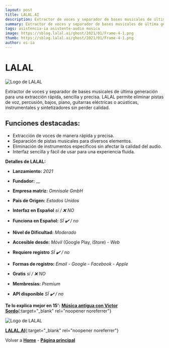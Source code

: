 ```yaml
---
layout: post
title: LALAL.AI
description: Extractor de voces y separador de bases musicales de última generación para una extracción rápida, sencilla y precisa. Elimina pistas de voz, percusión, bajos, piano, guitarras eléctricas o acústicas, instrumentales y sintetizadores sin perder calidad.
summary: Extractor de voces y separador de bases musicales de última generación para una extracción rápida, sencilla y precisa.
tags: asistencia-ia asistente-audio musica
image: https://sblog.lalal.ai/ghost/2021/01/Frame-4-1.png
thumb: https://sblog.lalal.ai/ghost/2021/01/Frame-4-1.png
author: oi-ia
---
```


# LALAL

![Logo de LALAL](https://sblog.lalal.ai/ghost/2021/01/Frame-4-1.png)

Extractor de voces y separador de bases musicales de última generación para una extracción rápida, sencilla y precisa. LALAL permite eliminar pistas de voz, percusión, bajos, piano, guitarras eléctricas o acústicas, instrumentales y sintetizadores sin perder calidad.

## Funciones destacadas:

- Extracción de voces de manera rápida y precisa.
- Separación de pistas musicales para diversos elementos.
- Eliminación de instrumentos específicos sin afectar la calidad del audio.
- Interfaz sencilla y fácil de usar para una experiencia fluida.

**Detalles de LALAL:**

- **Lanzamiento:**
  _2021_

- **Fundador:**
  \_\_

- **Empresa matriz:**
  _Omnisale GmbH_

- **País de Origen:**
  _Estados Unidos_

- **Interfaz en Español**
  _sí / ❌ NO_

- **Funciona en Español:**
  _SÍ ✔️ / no_

- **Nivel de Dificultad:**
  _Moderado_

- **Accesible desde:**
  _Móvil_ (Google Play, iStore) - _Web_

- **Requiere registro**
  _SÍ ✔️ / no_

- **Formas de registro:**
  _Email_ - _Google_ - _Facebook_ - _Apple_

- **Gratis**
  _sí / ❌ NO_

- **Membresías:**
  _Premium_

- **API disponible**
  _SÍ ✔️ / no_

**Te lo explica mejor en 15':**
[**Música antigua con Víctor Sordo**](https://www.youtube.com/watch?v=VVEzd6s0vdg){:target="\_blank" rel="noopener noreferrer"}

![Logo de LALAL](https://sblog.lalal.ai/ghost/2021/01/Frame-4-1.png)

[**LALAL.AI**](https://www.lalal.ai/es/){:target="\_blank" rel="noopener noreferrer"}

Volver a [**Home**](https://lucfreelance.github.io/board/) -
[**Página principal**](https://oportunidadesilimitadas.com)
